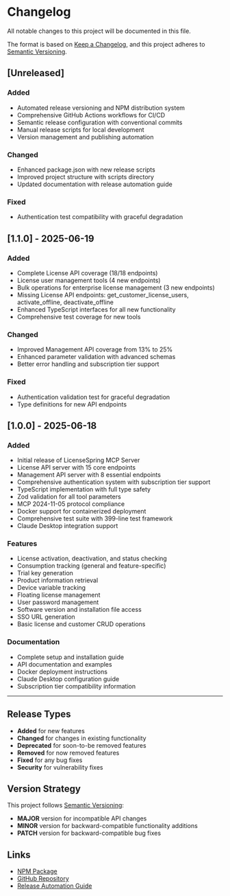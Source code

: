 # Changelog

All notable changes to this project will be documented in this file.

The format is based on [Keep a Changelog](https://keepachangelog.com/en/1.0.0/),
and this project adheres to [Semantic Versioning](https://semver.org/spec/v2.0.0.html).

## [Unreleased]

### Added
- Automated release versioning and NPM distribution system
- Comprehensive GitHub Actions workflows for CI/CD
- Semantic release configuration with conventional commits
- Manual release scripts for local development
- Version management and publishing automation

### Changed
- Enhanced package.json with new release scripts
- Improved project structure with scripts directory
- Updated documentation with release automation guide

### Fixed
- Authentication test compatibility with graceful degradation

## [1.1.0] - 2025-06-19

### Added
- Complete License API coverage (18/18 endpoints)
- License user management tools (4 new endpoints)
- Bulk operations for enterprise license management (3 new endpoints)
- Missing License API endpoints: get_customer_license_users, activate_offline, deactivate_offline
- Enhanced TypeScript interfaces for all new functionality
- Comprehensive test coverage for new tools

### Changed
- Improved Management API coverage from 13% to 25%
- Enhanced parameter validation with advanced schemas
- Better error handling and subscription tier support

### Fixed
- Authentication validation test for graceful degradation
- Type definitions for new API endpoints

## [1.0.0] - 2025-06-18

### Added
- Initial release of LicenseSpring MCP Server
- License API server with 15 core endpoints
- Management API server with 8 essential endpoints
- Comprehensive authentication system with subscription tier support
- TypeScript implementation with full type safety
- Zod validation for all tool parameters
- MCP 2024-11-05 protocol compliance
- Docker support for containerized deployment
- Comprehensive test suite with 399-line test framework
- Claude Desktop integration support

### Features
- License activation, deactivation, and status checking
- Consumption tracking (general and feature-specific)
- Trial key generation
- Product information retrieval
- Device variable tracking
- Floating license management
- User password management
- Software version and installation file access
- SSO URL generation
- Basic license and customer CRUD operations

### Documentation
- Complete setup and installation guide
- API documentation and examples
- Docker deployment instructions
- Claude Desktop configuration guide
- Subscription tier compatibility information

---

## Release Types

- **Added** for new features
- **Changed** for changes in existing functionality
- **Deprecated** for soon-to-be removed features
- **Removed** for now removed features
- **Fixed** for any bug fixes
- **Security** for vulnerability fixes

## Version Strategy

This project follows [Semantic Versioning](https://semver.org/):
- **MAJOR** version for incompatible API changes
- **MINOR** version for backward-compatible functionality additions
- **PATCH** version for backward-compatible bug fixes

## Links

- [NPM Package](https://www.npmjs.com/package/@tfedorko/licensespring-mcp-server)
- [GitHub Repository](https://github.com/stier1ba/licensespring-mcp)
- [Release Automation Guide](docs/RELEASE_AUTOMATION.md)
